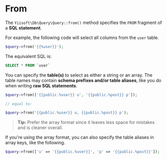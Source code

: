 # From

The `Yiisoft\Db\Query\Query::from()` method specifies the `FROM` fragment of a **SQL statement**.

For example, the following code will select all columns from the `user` table.

```php
$query->from('{{%user}}');
```

The equivalent SQL is:

```sql
SELECT * FROM `user`
```

You can specify the **table(s)** to select as either a string or an array.
The table names may contain **schema prefixes and/or table aliases**, like you do when writing **raw SQL statements**.

```php
$query->from(['{{public.%user}} u', '{{public.%post}} p']);

// equal to:

$query->from('{{public.%user}} u, {{public.%post}} p');
```

> **Tip:** Prefer the array format since it leaves less space for mistakes and is cleaner overall.

If you're using the array format, you can also specify the table aliases in array keys, like the following.

```php
$query->from(['u' => '{{public.%user}}', 'p' => '{{public.%post}}']);
```
